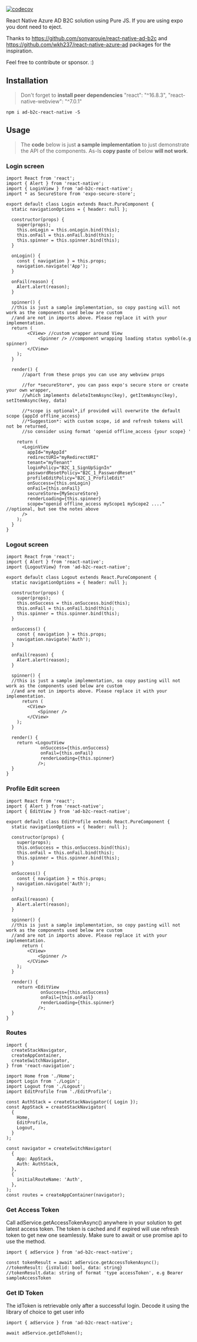 
[![codecov](https://img.shields.io/codecov/c/github/GSingh01/ad-b2c-react-native)](https://codecov.io/gh/GSingh01/ad-b2c-react-native)

React Native Azure AD B2C solution using Pure JS. If you are using expo you dont need to eject.

Thanks to https://github.com/sonyarouje/react-native-ad-b2c and https://github.com/wkh237/react-native-azure-ad packages for the inspiration.

Feel free to contribute or sponsor. :)

## Installation

> Don't forget to **install peer dependencies** "react": "^16.8.3", "react-native-webview": "^7.0.1"
```
npm i ad-b2c-react-native -S
```

## Usage
> The **code** below is just **a sample implementation** to just demonstrate the API of the components. As-Is **copy paste** of below **will not work**.

### Login screen
```
import React from 'react';
import { Alert } from 'react-native';
import { LoginView } from 'ad-b2c-react-native';
import * as SecureStore from 'expo-secure-store';

export default class Login extends React.PureComponent {
  static navigationOptions = { header: null };

  constructor(props) {
    super(props);
    this.onLogin = this.onLogin.bind(this);
    this.onFail = this.onFail.bind(this);
    this.spinner = this.spinner.bind(this);
  }

  onLogin() {
    const { navigation } = this.props;
    navigation.navigate('App');
  }

  onFail(reason) {
    Alert.alert(reason);
  }

  spinner() {
  //this is just a sample implementation, so copy pasting will not work as the components used below are custom
  //and are not in imports above. Please replace it with your implementation.
  return (
        <CView> //custom wrapper around View
            <Spinner /> //component wrapping loading status symbol(e.g spinner)
        </CView>
    );
  }

  render() {
      //apart from these props you can use any webview props

      //for *secureStore*, you can pass expo's secure store or create your own wrapper,
      //which implements deleteItemAsync(key), getItemAsync(key), setItemAsync(key, data)

      //*scope is optional*,if provided will overwrite the default scope {appId offline_access}
      //*Suggestion*: with custom scope, id and refresh tokens will not be returned,
      //so consider using format 'openid offline_access {your scope} '

    return (
      <LoginView
        appId="myAppId"
        redirectURI="myRedirectURI"
        tenant="myTenant"
        loginPolicy="B2C_1_SignUpSignIn"
        passwordResetPolicy="B2C_1_PasswordReset"
        profileEditPolicy="B2C_1_ProfileEdit"
        onSuccess={this.onLogin}
        onFail={this.onFail}
        secureStore={MySecureStore}
        renderLoading={this.spinner}
        scope="openid offline_access myScope1 myScope2 ...." //optional, but see the notes above
      />
    );
  }
}

```

### Logout screen
```
import React from 'react';
import { Alert } from 'react-native';
import {LogoutView} from 'ad-b2c-react-native';

export default class Logout extends React.PureComponent {
  static navigationOptions = { header: null };

  constructor(props) {
    super(props);
    this.onSuccess = this.onSuccess.bind(this);
    this.onFail = this.onFail.bind(this);
    this.spinner = this.spinner.bind(this);
  }

  onSuccess() {
    const { navigation } = this.props;
    navigation.navigate('Auth');
  }

  onFail(reason) {
    Alert.alert(reason);
  }

  spinner() {
  //this is just a sample implementation, so copy pasting will not work as the components used below are custom
  //and are not in imports above. Please replace it with your implementation.
      return (
        <CView>
            <Spinner />
        </CView>
    );  
  }

  render() {
    return <LogoutView 
             onSuccess={this.onSuccess}
             onFail={this.onFail}
             renderLoading={this.spinner}
            />;
  }
}
```

### Profile Edit screen
```
import React from 'react';
import { Alert } from 'react-native';
import { EditView } from 'ad-b2c-react-native';

export default class EditProfile extends React.PureComponent {
  static navigationOptions = { header: null };

  constructor(props) {
    super(props);
    this.onSuccess = this.onSuccess.bind(this);
    this.onFail = this.onFail.bind(this);
    this.spinner = this.spinner.bind(this);
  }

  onSuccess() {
    const { navigation } = this.props;
    navigation.navigate('Auth');
  }

  onFail(reason) {
    Alert.alert(reason);
  }

  spinner() {
  //this is just a sample implementation, so copy pasting will not work as the components used below are custom
  //and are not in imports above. Please replace it with your implementation.
      return (
        <CView>
            <Spinner />
        </CView>
    );  
  }

  render() {
    return <EditView 
             onSuccess={this.onSuccess}
             onFail={this.onFail}
             renderLoading={this.spinner}
            />;
  }
}
```

### Routes
```
import {
  createStackNavigator,
  createAppContainer,
  createSwitchNavigator,
} from 'react-navigation';

import Home from './Home';
import Login from './Login';
import Logout from './Logout';
import EditProfile from './EditProfile';

const AuthStack = createStackNavigator({ Login });
const AppStack = createStackNavigator(
  {
    Home,
    EditProfile,
    Logout,
  }
);

const navigator = createSwitchNavigator(
  {
    App: AppStack,
    Auth: AuthStack,
  },
  {
    initialRouteName: 'Auth',
  },
);
const routes = createAppContainer(navigator);
```

### Get Access Token

Call  adService.getAccessTokenAsync() anywhere in your solution to get latest access token. The token is cached and if expired will use refresh token to get new one seamlessly. Make sure to await or use promise api to use the method.

```
import { adService } from 'ad-b2c-react-native';

const tokenResult = await adService.getAccessTokenAsync(); 
//tokenResult: {isValid: bool, data: string}
//tokenResult.data: string of format 'type accessToken', e.g Bearer sampleAccessToken
```

### Get ID Token

The idToken is retrievable only after a successful login. Decode it using the library of choice to get user info

```
import { adService } from 'ad-b2c-react-native';

await adService.getIdToken();
```
